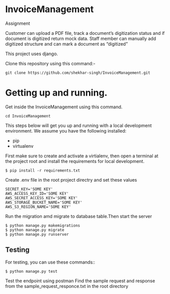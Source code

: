 # InvoiceManagement
Assignment

Customer can upload a PDF file, track a document’s digitization status and if document is digitized return mock data.
Staff member can manually add digitized structure and can mark a document as “digitized”

This project uses django.

Clone this repository using this command:-

  `git clone https://github.com/shekhar-singh/InvoiceManagement.git`
  
# Getting up and running.
 Get inside the InvoiceManagement using this command.
 
 `cd InvoiceManagement` 

This steps below will get you up and running with a local development environment. We assume you have the following installed:

  - pip
  - virtualenv

First make sure to create and activate a virtialenv, then open a terminal at the project root and install the requirements for local development.

    $ pip install -r requirements.txt

Create .env file in the root project directry and set these values

	SECRET_KEY='SOME KEY'
	AWS_ACCESS_KEY_ID='SOME KEY'
	AWS_SECRET_ACCESS_KEY='SOME KEY'
	AWS_STORAGE_BUCKET_NAME='SOME KEY'
	AWS_S3_REGION_NAME='SOME KEY'
	
Run the migration amd migrate to database table.Then start the server

	$ python manage.py makemigrations
	$ python manage.py migrate
	$ python manage.py runserver

Testing
-------

For testing, you can use these commands::
    
    $ python manage.py test

Test the endpoint using postman 
Find the sample request and response from the sample_request_responce.txt in the root directory
